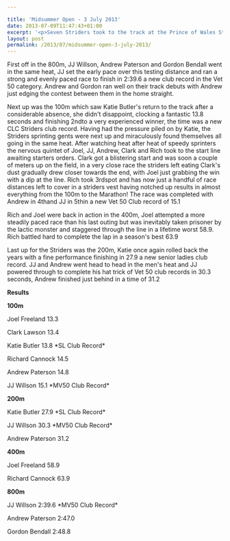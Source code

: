 ```yaml
---

title: 'Midsummer Open - 3 July 2013'
date: 2013-07-09T11:47:43+01:00
excerpt: '<p>Seven Striders took to the track at the Prince of Wales Stadium in the first of the Midsummer Opens hosted by Cheltenham Harriers . The night saw 5 new club records and some great performances in the long awaited summer sunshine.</p>'
layout: post
permalink: /2013/07/midsummer-open-3-july-2013/
---
```

First off in the 800m, JJ Willson, Andrew Paterson and Gordon Bendall went in the same heat, JJ set the early pace over this testing distance and ran a strong and evenly paced race to finish in 2:39.6 a new club record in the Vet 50 category. Andrew and Gordon ran well on their track debuts with Andrew just edging the contest between them in the home straight.

Next up was the 100m which saw Katie Butler's return to the track after a considerable absence, she didn't disappoint, clocking a fantastic 13.8 seconds and finishing 2ndto a very experienced winner, the time was a new CLC Striders club record. Having had the pressure piled on by Katie, the Striders sprinting gents were next up and miraculously found themselves all going in the same heat. After watching heat after heat of speedy sprinters the nervous quintet of Joel, JJ, Andrew, Clark and Rich took to the start line awaiting starters orders. Clark got a blistering start and was soon a couple of meters up on the field, in a very close race the striders left eating Clark's dust gradually drew closer towards the end, with Joel just grabbing the win with a dip at the line. Rich took 3rdspot and has now just a handful of race distances left to cover in a striders vest having notched up results in almost everything from the 100m to the Marathon! The race was completed with Andrew in 4thand JJ in 5thin a new Vet 50 Club record of 15.1

Rich and Joel were back in action in the 400m, Joel attempted a more steadily paced race than his last outing but was inevitably taken prisoner by the lactic monster and staggered through the line in a lifetime worst 58.9. Rich battled hard to complete the lap in a season's best 63.9

Last up for the Striders was the 200m, Katie once again rolled back the years with a fine performance finishing in 27.9 a new senior ladies club record. JJ and Andrew went head to head in the men's heat and JJ powered through to complete his hat trick of Vet 50 club records in 30.3 seconds, Andrew finished just behind in a time of 31.2</p> 

**Results**</p> 

**100m**

Joel Freeland 13.3

Clark Lawson 13.4

Katie Butler 13.8 \*SL Club Record\*

Richard Cannock 14.5

Andrew Paterson 14.8

JJ Willson 15.1 \*MV50 Club Record\*

**200m**

Katie Butler 27.9 \*SL Club Record\*

JJ Willson 30.3 \*MV50 Club Record\*

Andrew Paterson 31.2

**400m**

Joel Freeland 58.9

Richard Cannock 63.9

**800m**

JJ Willson 2:39.6 \*MV50 Club Record\*

Andrew Paterson 2:47.0

Gordon Bendall 2:48.8